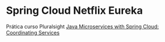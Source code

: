 # Spring Cloud Netflix Eureka

Prática curso Pluralsight [Java Microservices with Spring Cloud: Coordinating Services](https://app.pluralsight.com/library/courses/java-microservices-spring-cloud-coordinating-services/table-of-contents)
